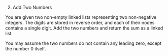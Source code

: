 2. Add Two Numbers

You are given two non-empty linked lists representing
two non-negative integers. The digits are stored in reverse
order, and each of their nodes contains a single digit.
Add the two numbers and return the sum as a linked list.

You may assume the two numbers do not contain any leading zero,
except the number 0 itself.
